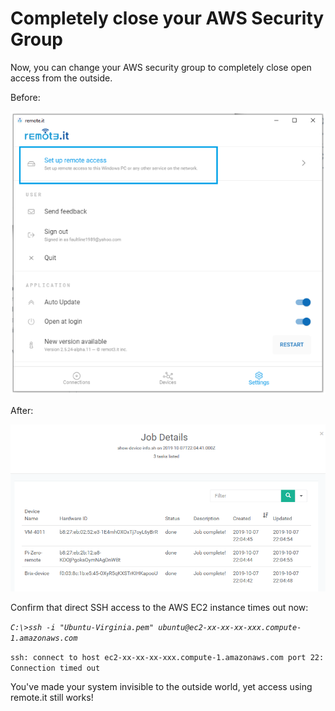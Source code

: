 # Completely close your AWS Security Group

Now, you can change your AWS security group to completely close open access from the outside.

Before:

![](../../.gitbook/assets/image%20%28426%29.png)

After:

![](../../.gitbook/assets/image%20%28154%29.png)

Confirm that direct SSH access to the AWS EC2 instance times out now:

_`C:\>ssh -i "Ubuntu-Virginia.pem" ubuntu@ec2-xx-xx-xx-xxx.compute-1.amazonaws.com`_ 

`ssh: connect to host ec2-xx-xx-xx-xxx.compute-1.amazonaws.com port 22: Connection timed out`

You've made your system invisible to the outside world, yet access using remote.it still works!



